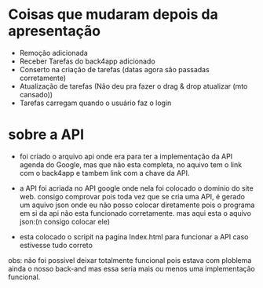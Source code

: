 # Coisas que mudaram depois da apresentação

- Remoção adicionada
- Receber Tarefas do back4app adicionado
- Conserto na criação de tarefas (datas agora são passadas corretamente)
- Atualização de tarefas (Não deu pra fazer o drag & drop atualizar (mto cansado))
- Tarefas carregam quando o usuário faz o login

# sobre a API

- foi criado o arquivo api onde era para ter a implementação da API agenda do Google, mas que não esta completa, no aquivo tem o link com o back4app e tambem link com a chave da API.
- a API foi acriada no API google onde nela foi colocado o dominio do site web. consigo comprovar pois toda vez que se cria uma API, é gerado um aquivo json onde eu não posso colocar diretamente pois o programa em si da api não esta funcionado corretamente. mas aqui esta o aquivo json:(n consigo colocar ele)

- esta colocado o scripit na pagina Index.html para funcionar a API caso estivesse tudo correto

obs: não foi possivel deixar totalmente funcional pois estava com ploblema ainda o nosso back-and mas essa seria mais ou menos uma implementação funcional.
